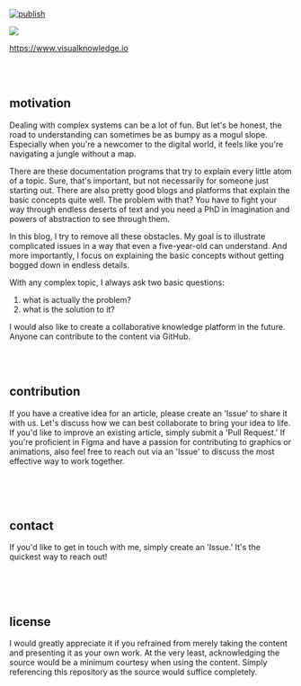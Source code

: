 [![publish](https://github.com/thecodemonkey/visual-knowledge/actions/workflows/publish.yml/badge.svg)](https://github.com/thecodemonkey/visual-knowledge/actions/workflows/publish.yml)
 

<img src="https://github.com/thecodemonkey/visual-knowledge/assets/1646017/1bb64b8c-e94c-4ad5-8f46-668dd8c7668b"/>

https://www.visualknowledge.io


<br/><br/>
## motivation
Dealing with complex systems can be a lot of fun. But let's be honest, the road to understanding can sometimes be as bumpy as a mogul slope. Especially when you're a newcomer to the digital world, it feels like you're navigating a jungle without a map.

There are these documentation programs that try to explain every little atom of a topic. Sure, that's important, but not necessarily for someone just starting out. There are also pretty good blogs and platforms that explain the basic concepts quite well. The problem with that? You have to fight your way through endless deserts of text and you need a PhD in imagination and powers of abstraction to see through them.

In this blog, I try to remove all these obstacles. My goal is to illustrate complicated issues in a way that even a five-year-old can understand. And more importantly, I focus on explaining the basic concepts without getting bogged down in endless details.

With any complex topic, I always ask two basic questions:

1. what is actually the problem?
2. what is the solution to it?


I would also like to create a collaborative knowledge platform in the future. Anyone can contribute to the content via GitHub.



<br/><br/>
## contribution


If you have a creative idea for an article, please create an 'Issue' to share it with us. Let's discuss how we can best collaborate to bring your idea to life. If you'd like to improve an existing article, simply submit a 'Pull Request.' If you're proficient in Figma and have a passion for contributing to graphics or animations, also feel free to reach out via an 'Issue' to discuss the most effective way to work together.



<br/><br/><br/>
## contact
If you'd like to get in touch with me, simply create an 'Issue.' It's the quickest way to reach out!


<br/><br/><br/>
## license
I would greatly appreciate it if you refrained from merely taking the content and presenting it as your own work. At the very least, acknowledging the source would be a minimum courtesy when using the content. Simply referencing this repository as the source would suffice completely.


